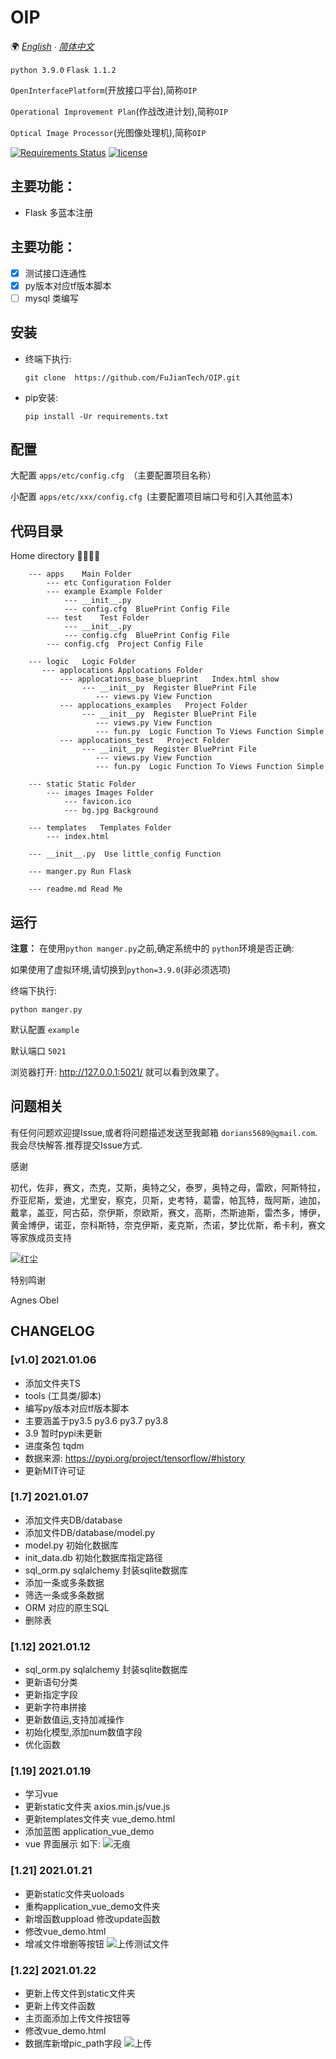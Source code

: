 # OIP
🌍
*[English](/docs/README-en.md) ∙ [简体中文](README-en.md)*

`python 3.9.0` `Flask 1.1.2`

`OpenInterfacePlatform`(开放接口平台),简称`OIP`

`Operational Improvement Plan`(作战改进计划),简称`OIP`

`Optical Image Processor`(光图像处理机),简称`OIP`



[![Requirements Status](https://requires.io/github/liangliangyy/DjangoBlog/requirements.svg?branch=master)](https://requires.io/github/liangliangyy/DjangoBlog/requirements/?branch=master)  [![license](https://img.shields.io/github/license/liangliangyy/djangoblog.svg)]()

## 主要功能：

- Flask 多蓝本注册

## 主要功能：

- [x] 测试接口连通性
- [x] py版本对应tf版本脚本
-  [ ] mysql 类编写

## 安装

- 终端下执行:
    ```
   git clone  https://github.com/FuJianTech/OIP.git
    ```

- pip安装:

    ```
  pip install -Ur requirements.txt
    ```


## 配置
大配置 `apps/etc/config.cfg `（主要配置项目名称）

小配置 `apps/etc/xxx/config.cfg `(主要配置项目端口号和引入其他蓝本)


## 代码目录

Home directory 🙋‍♀️🙋‍♂️

        --- apps    Main Folder
            --- etc Configuration Folder
            --- example Example Folder
                --- __init__.py
                --- config.cfg  BluePrint Config File
            --- test    Test Folder
                --- __init__.py
                --- config.cfg  BluePrint Config File
            --- config.cfg  Project Config File

        --- logic   Logic Folder
           --- applocations Applocations Folder
               --- applocations_base_blueprint   Index.html show
                    --- __init__py  Register BluePrint File
                       --- views.py View Function
               --- applocations_examples   Project Folder
                    --- __init__py  Register BluePrint File
                       --- views.py View Function
                       --- fun.py  Logic Function To Views Function Simple
               --- applocations_test   Project Folder
                    --- __init__py  Register BluePrint File
                       --- views.py View Function
                       --- fun.py  Logic Function To Views Function Simple

        --- static Static Folder
            --- images Images Folder
                --- favicon.ico
                --- bg.jpg Background

        --- templates   Templates Folder
            --- index.html

        --- __init__.py  Use little_config Function

        --- manger.py Run Flask

        --- readme.md Read Me


## 运行

**注意：** 在使用`python manger.py`之前,确定系统中的 `python`环境是否正确:

如果使用了虚拟环境,请切换到`python=3.9.0`(非必须选项)

 终端下执行:
```
python manger.py
```

默认配置 `example`

默认端口 `5021`

浏览器打开: http://127.0.0.1:5021/  就可以看到效果了。


## 问题相关

有任何问题欢迎提Issue,或者将问题描述发送至我邮箱 `dorians5689@gmail.com`.我会尽快解答.推荐提交Issue方式.

感谢



初代，佐非，赛文，杰克，艾斯，奥特之父，泰罗，奥特之母，雷欧，阿斯特拉，乔亚尼斯，爱迪，尤里安，察克，贝斯，史考特，葛雷，帕瓦特，哉阿斯，迪加，戴拿，盖亚，阿古茹，奈伊斯，奈欧斯，赛文，高斯，杰斯迪斯，雷杰多，博伊，黄金博伊，诺亚，奈科斯特，奈克伊斯，麦克斯，杰诺，梦比优斯，希卡利，赛文等家族成员支持

![红尘](http://dorians.top/usr/uploads/2021/0105/红尘.jpg)

特别鸣谢

Agnes Obel

## CHANGELOG

### [v1.0] 2021.01.06
- 添加文件夹TS
- tools (工具类/脚本)
- 编写py版本对应tf版本脚本
- 主要涵盖于py3.5 py3.6 py3.7 py3.8
- 3.9 暂时pypi未更新  
- 进度条包 tqdm 
- 数据来源: https://pypi.org/project/tensorflow/#history  
- 更新MIT许可证

### [1.7] 2021.01.07
- 添加文件夹DB/database
- 添加文件DB/database/model.py
- model.py 初始化数据库
- init_data.db 初始化数据库指定路径
- sql_orm.py sqlalchemy 封装sqlite数据库
- 添加一条或多条数据
- 筛选一条或多条数据
- ORM 对应的原生SQL
- 删除表  


### [1.12] 2021.01.12
- sql_orm.py sqlalchemy 封装sqlite数据库
- 更新语句分类
- 更新指定字段 
- 更新字符串拼接
- 更新数值运,支持加减操作
- 初始化模型,添加num数值字段
- 优化函数


### [1.19] 2021.01.19
- 学习vue
- 更新static文件夹 axios.min.js/vue.js
- 更新templates文件夹 vue_demo.html
- 添加蓝图 application_vue_demo
- vue 界面展示 如下:
![无痕](http://dorians.top/usr/uploads/2021/0119/无痕.png)


### [1.21] 2021.01.21
- 更新static文件夹uoloads
- 重构application_vue_demo文件夹
- 新增函数uppload 修改update函数
- 修改vue_demo.html
- 增减文件增删等按钮
![上传测试文件](http://dorians.top/usr/uploads/2021/0121/balck_eys.png)



### [1.22] 2021.01.22
- 更新上传文件到static文件夹
- 更新上传文件函数
- 主页面添加上传文件按钮等
- 修改vue_demo.html
- 数据库新增pic_path字段
![上传](http://dorians.top/usr/uploads/2021/0122/上传文件.png)